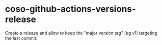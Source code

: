 # coso-github-actions-versions-release
Create a release and allow to keep the "major version tag" (eg v1) targeting the last commit.

